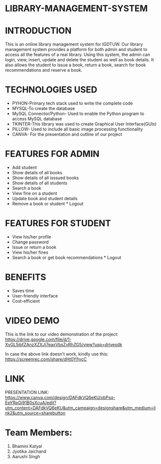 # LIBRARY-MANAGEMENT-SYSTEM

# INTRODUCTION
This is an online library management system for IGDTUW. Our library management system provides a platform for both admin and student to access all the features of a real library. Using this system, the admin can login, view, insert, update and delete the student as well as book details. It also allows the student to issue a book, return a book, search for book recommendations and reserve a book. 

# TECHNOLOGIES USED
* PYHON-Primary tech stack used to write the complete code
* MYSQL-To create the database
* MySQL Connector/Python- Used to enable the Python program to access MySQL database
* TKINTER-This library was used to create Graphical User Interface(GUIs)
* PILLOW- Used to include all basic image processing functionality
* CANVA- For the presentation and outline of our project

# FEATURES FOR ADMIN
* Add student
* Show details of all books
* Show details of all isssued books
* Show details of all students
* Search a book
* View fine on a student
* Update book and student details
* Remove a book or student
* Logout

# FEATURES FOR STUDENT
* View his/her profile
* Change password
* Issue or return a book
* View his/her fines
* Search a book or get book recommendations
* Logout

# BENEFITS

* Saves time
* User-friendly interface
* Cost-efficient

# VIDEO DEMO

This is the link to our video demonstration of the project: https://drive.google.com/file/d/1-XvGL5ibfZAnzXZXJj7eaxVbsZvRhZG5/view?usp=drivesdk

In case the above link doesn't work, kindly use this: https://screenrec.com/share/dHt0YfiycC


# LINK

PRESENTATION LINK: https://www.canva.com/design/DAFdkVQ6eKU/xbPsq-EpYRpGj91B0sXcuA/edit?utm_content=DAFdkVQ6eKU&utm_campaign=designshare&utm_medium=link2&utm_source=sharebutton 

# Team Members:
1) Bhamini Katyal
2) Jyotika Jaichand
3) Aarushi Singh
